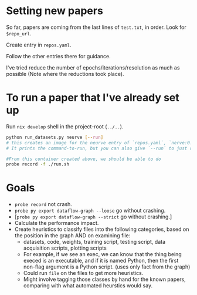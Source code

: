 # Setting new papers

So far, papers are coming from the last lines of `test.txt`, in order. Look for `$repo_url`.

Create entry in `repos.yaml`.

Follow the other entries there for guidance.

I've tried reduce the number of epochs/iterations/resolution as much as possible (Note where the reductions took place).

# To run a paper that I've already set up

Run `nix develop` shell in the project-root (`../..`).

``` sh
python run_datasets.py neurve [--run]
# this creates an image for the neurve entry of `repos.yaml`, `nerve:0.0.x`, where `x` is defined by the PROBE version specified by script or by commandline (`--probe-tag 0.0.x`).
# It prints the command-to-run, but you can also give `--run` to just run the default run command.

#From this container created above, we should be able to do
probe record -f ./run.sh

```

# Goals
- `probe record` not crash.
- `probe py export dataflow-graph --loose` go without crashing.
- [`probe py export dataflow-graph --strict` go without crashing.]
- Calculate the performance impact.
- Create heuristics to classify files into the following categories, based on the position in the graph AND on examining file:
  - datasets, code, weights, training script, testing script, data acquisition scripts, plotting scripts
  - For example, if we see an exec, we can know that the thing being execed is an executable, and if it is named Python, then the first non-flag argument is a Python script. (uses only fact from the graph)
  - Could run `file` on the files to get more heuristics.
  - Might involve tagging those classes by hand for the known papers, comparing with what automated heurstics would say.
  
